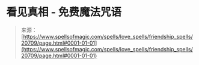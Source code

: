 <!--yml

category: 未分类

date: 2024-06-12 19:03:44

-->

# 看见真相 - 免费魔法咒语

> 来源：[https://www.spellsofmagic.com/spells/love_spells/friendship_spells/20709/page.html#0001-01-01](https://www.spellsofmagic.com/spells/love_spells/friendship_spells/20709/page.html#0001-01-01)
